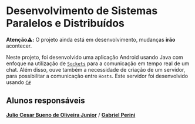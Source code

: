 ﻿# Desenvolvimento de Sistemas Paralelos e Distribuídos

 **Atenção⚠️:** O projeto ainda está em desenvolvimento, mudanças **irão** acontecer.
 
Neste projeto, foi desenvolvido uma aplicação Android usando Java com enfoque na utilização de [`Sockets`](https://docs.oracle.com/javase/9/docs/api/java/net/Socket.html) para a comunicação em tempo real de um chat.
Além disso, ouve também a necessidade de criação de um servidor, para possibilitar a comunicação entre `Hosts`. Este servidor foi desenvolvido usando [`C#`](https://docs.microsoft.com/pt-br/dotnet/csharp/)

## Alunos responsáveis

[**Julio Cesar Bueno de Oliveira Junior**](https://github.com/juliumnix) / 
[**Gabriel Perini**](https://github.com/AhPerai)
